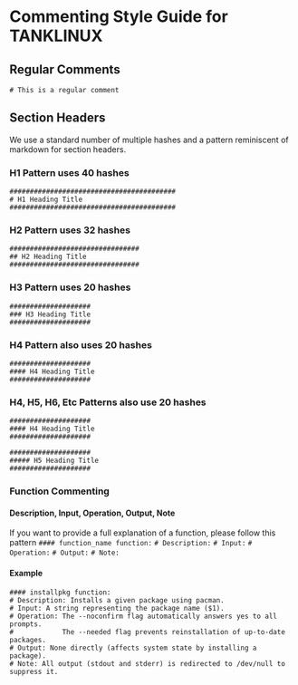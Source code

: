 # Commenting Style Guide for TANKLINUX

## Regular Comments

`# This is a regular comment`

## Section Headers

We use a standard number of multiple hashes and a pattern reminiscent of markdown for section headers.

### H1 Pattern uses 40 hashes

``` Shell
#########################################
# H1 Heading Title
#########################################
```

### H2 Pattern uses 32 hashes

``` Shell
################################
## H2 Heading Title
################################
```

### H3 Pattern uses 20 hashes

``` Shell
####################
### H3 Heading Title
####################
```

### H4 Pattern also uses 20 hashes

``` Shell
####################
#### H4 Heading Title
####################
```


### H4, H5, H6, Etc Patterns also use 20 hashes

``` Shell
####################
#### H4 Heading Title
####################

####################
##### H5 Heading Title
####################
```

### Function Commenting

#### Description, Input, Operation, Output, Note

If you want to provide a full explanation of a function, please follow this pattern
`#### function_name function:`
`# Description:`
`# Input:`
`# Operation:`
`# Output:`
`# Note:`

#### Example

``` Shell
#### installpkg function:
# Description: Installs a given package using pacman.
# Input: A string representing the package name ($1).
# Operation: The --noconfirm flag automatically answers yes to all prompts.
#            The --needed flag prevents reinstallation of up-to-date packages.
# Output: None directly (affects system state by installing a package).
# Note: All output (stdout and stderr) is redirected to /dev/null to suppress it.
```
